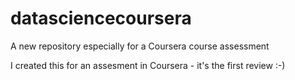 # datasciencecoursera
A new repository especially for a Coursera course assessment 

I created this for an assesment in Coursera - it's the first review :-)
